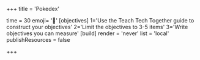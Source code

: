+++
title = 'Pokedex'

time = 30
emoji= '📇'
[objectives]
    1='Use the Teach Tech Together guide to construct your objectives'
    2='Limit the objectives to 3-5 items'
    3='Write objectives you can measure'
[build]
  render = 'never'
  list = 'local'
  publishResources = false

+++
